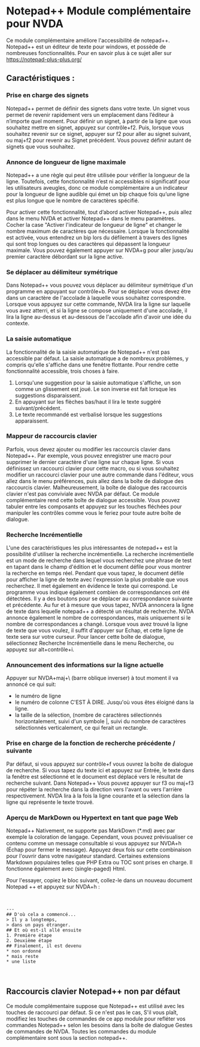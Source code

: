 # Notepad++ Module complémentaire pour NVDA #

Ce module complémentaire améliore l'accessibilité de notepad++. Notepad++ est un éditeur de texte pour windows, et possède de nombreuses fonctionnalités. Pour en savoir plus à ce sujet aller sur <https://notepad-plus-plus.org/>

## Caractéristiques :

### Prise en charge des signets

Notepad++ permet de définir des signets dans votre texte.
Un signet vous permet de revenir rapidement vers un emplacement dans l’éditeur à n’importe quel moment.
Pour définir un signet, à partir de la ligne que vous souhaitez mettre en signet, appuyez sur contrôle+f2.
Puis, lorsque vous souhaitez revenir sur ce signet, appuyer sur f2 pour aller au signet suivant, ou maj+f2 pour revenir au Signet précédent.
Vous pouvez définir autant de signets que vous souhaitez.

### Annonce de longueur de ligne maximale

Notepad++ a une règle qui peut être utilisée pour vérifier la longueur de la ligne. Toutefois, cette fonctionnalité n’est ni accessibles ni significatif pour les utilisateurs aveugles, donc ce module complémentaire a un indicateur pour la longueur de ligne audible
qui émet un bip chaque fois qu’une ligne est plus longue que le nombre de caractères spécifié.

Pour activer cette fonctionnalité, tout d’abord activer Notepad++, puis allez dans le menu NVDA et activer Notepad++ dans le menu paramètres. Cocher la case "Activer l'indicateur de longueur de ligne" et changer le nombre maximum de caractères que nécessaire. Lorsque la fonctionnalité est activée, vous entendrez un bip lors du défilement à travers des lignes qui sont trop longues ou des caractères qui dépassent la longueur maximale. Vous pouvez également appuyer sur NVDA+g pour aller jusqu’au premier caractère débordant sur la ligne active.

### Se déplacer au délimiteur symétrique

Dans Notepad++ vous pouvez vous déplacer au délimiteur symétrique d'un programme en appuyant sur contrôle+b. 
Pour se déplacer vous devez être dans un caractère de l'accolade à laquelle vous souhaitez correspondre.
Lorsque vous appuyez sur cette commande, NVDA lira la ligne sur laquelle vous avez atterri, et si la ligne se compose uniquement d'une accolade, il lira la ligne au-dessus et au-dessous de l'accolade afin d'avoir une idée du contexte.

### La saisie automatique

La fonctionnalité de la saisie automatique de Notepad++ n'est pas accessible par défaut. La saisie automatique a de nombreux problèmes, y compris qu'elle s'affiche dans une fenêtre flottante. Pour rendre cette fonctionnalité accessible, trois choses à faire. 

1. Lorsqu'une suggestion pour la saisie automatique s'affiche, un son comme un glissement est joué. Le son inverse est fait lorsque les suggestions disparaissent.
2. En appuyant sur les flèches bas/haut il lira le texte suggéré suivant/précédent. 
3. Le texte recommandé est verbalisé lorsque les suggestions apparaissent.

### Mappeur de raccourcis clavier

Parfois, vous devez ajouter ou modifier les raccourcis clavier dans Notepad++. 
Par exemple, vous pouvez enregistrer une macro pour supprimer le dernier caractère d'une ligne sur chaque ligne.
Si vous définissez un raccourci clavier pour cette macro, ou si vous souhaitez modifier un raccourci clavier pour une autre commande dans l'éditeur, vous allez dans le menu préférences, puis allez dans la boîte de dialogue des raccourcis clavier.
Malheureusement, la boîte de dialogue des raccourcis clavier n'est pas conviviale avec NVDA par défaut. Ce module complémentaire rend cette boîte de dialogue accessible. Vous pouvez tabuler entre les composants et appuyez sur les touches fléchées pour manipuler les contrôles comme vous le feriez pour toute autre boîte de dialogue.

### Recherche Incrémentielle

L'une des caractéristiques les plus intéressantes de notepad++ est la possibilité d'utiliser la recherche incrémentielle. 
La recherche incrémentielle est un mode de recherche dans lequel vous recherchez une phrase de test en tapant dans le champ d'édition et le document défile pour vous montrer la recherche en temps réel. 
Pendant que vous tapez, le document défile pour afficher la ligne de texte avec l'expression la plus probable que vous recherchez. Il met également en évidence le texte qui correspond.
Le programme vous indique également combien de correspondances ont été détectées. Il y a des boutons pour se déplacer au correspondance suivante et précédente.
Au fur et à mesure que vous tapez, NVDA annoncera la ligne de texte dans lequelle notepad++ a détecté un résultat de recherche. NVDA annonce également le nombre de correspondances, mais uniquement si le nombre de correspondances a changé. 
Lorsque vous avez trouvé la ligne de texte que vous voulez, il suffit d'appuyer sur Echap, et cette ligne de texte sera sur votre curseur.
Pour lancer cette boîte de dialogue, sélectionnez Recherche Incrémentielle dans le menu Recherche, ou appuyez sur alt+contrôle+i.

### Announcement des informations sur la ligne actuelle

Appuyer sur NVDA+maj+\ (barre oblique inverser) à tout moment il va annoncé ce qui suit:

* le numéro de ligne
* le numéro de colonne C'EST À DIRE. Jusqu'où vous êtes éloigné dans la ligne.
* la taille de la sélection, (nombre de caractères sélectionnés horizontalement, suivi d'un symbole |, suivi du nombre de caractères sélectionnés verticalement, ce qui ferait un rectangle.

### Prise en charge de la fonction de recherche précédente / suivante

Par défaut, si vous appuyez sur contrôle+f vous ouvrez la boîte de dialogue de recherche. 
Si vous tapez du texte ici et appuyez sur Entrée, le texte dans la fenêtre est sélectionné et le document est déplacé vers le résultat de recherche suivant. 
Dans Notepad++ Vous pouvez appuyer sur f3 ou maj+f3 pour répéter la recherche dans la direction vers l'avant ou vers l'arrière respectivement. 
NVDA lira à la fois la ligne courante et la sélection dans la ligne qui représente le texte trouvé.

### Aperçu de MarkDown ou Hypertext en tant que page Web 

Notepad++ Nativement, ne supporte pas MarkDown (*.md) avec par exemple la coloration de langage. 
Cependant, vous pouvez prévisualiser ce contenu comme un message consultable si vous appuyez sur NVDA+h (Échap pour fermer le message). 
Appuyez deux fois sur cette combinaison pour l'ouvrir dans votre navigateur standard. 
Certaines extensions Markdown populaires telles que PHP Extra ou TOC sont prises en charge. 
Il fonctionne également avec (single-paged) Html. 

Pour l'essayer, copiez le bloc suivant, collez-le dans un nouveau document Notepad ++ et appuyez sur NVDA+h :

<br>

    ---
    ## D'où cela a commencé...  
    > Il y a longtemps,  
    > dans un pays étranger.  
    ## Et où est-il allé ensuite  
    1. Première étape  
    2. Deuxième étape  
    ## Finalement, il est devenu  
    * non ordonné  
    * mais reste  
    * une liste  

<br>

## Raccourcis clavier Notepad++ non par défaut

Ce module complémentaire suppose que Notepad++ est utilisé avec les touches de raccourci par défaut. 
Si ce n'est pas le cas, S'il vous plaît, modifiez les touches de commandes de ce app module pour refléter vos commandes Notepad++ selon les besoins dans la boîte de dialogue Gestes de commandes de NVDA.
Toutes les commandes du module complémentaire sont sous la section notepad++.

